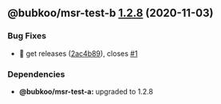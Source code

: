 ## @bubkoo/msr-test-b [1.2.8](https://github.com/bubkoo/monorepo-semantic-release/compare/@bubkoo/msr-test-b@1.2.7...@bubkoo/msr-test-b@1.2.8) (2020-11-03)


### Bug Fixes

* 🐛 get releases ([2ac4b89](https://github.com/bubkoo/monorepo-semantic-release/commit/2ac4b89cba7b5243d0e9ba13b046f3de37adb4d8)), closes [#1](https://github.com/bubkoo/monorepo-semantic-release/issues/1)





### Dependencies

* **@bubkoo/msr-test-a:** upgraded to 1.2.8
